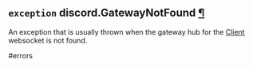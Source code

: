 ## `exception` discord.**GatewayNotFound** [¶](https://discordpy.readthedocs.io/en/stable/api.html#discord.GatewayNotFound)
An exception that is usually thrown when the gateway hub for the [Client](discord/Clients/Client/Client) websocket is not found.

#errors 
